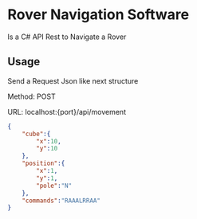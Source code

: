 # Rover Navigation Software

Is a C# API Rest to Navigate a Rover



## Usage

Send a Request Json like next structure

Method: POST

URL: localhost:{port}/api/movement

```json
{
    "cube":{
        "x":10,
        "y":10
    },
    "position":{
        "x":1,
        "y":1, 
        "pole":"N"
    },
    "commands":"RAAALRRAA"
}

```
